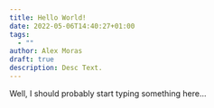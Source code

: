 ```yaml
---
title: Hello World!
date: 2022-05-06T14:40:27+01:00
tags:
  - ""
author: Alex Moras
draft: true
description: Desc Text.
---
```

Well, I should probably start typing something here...